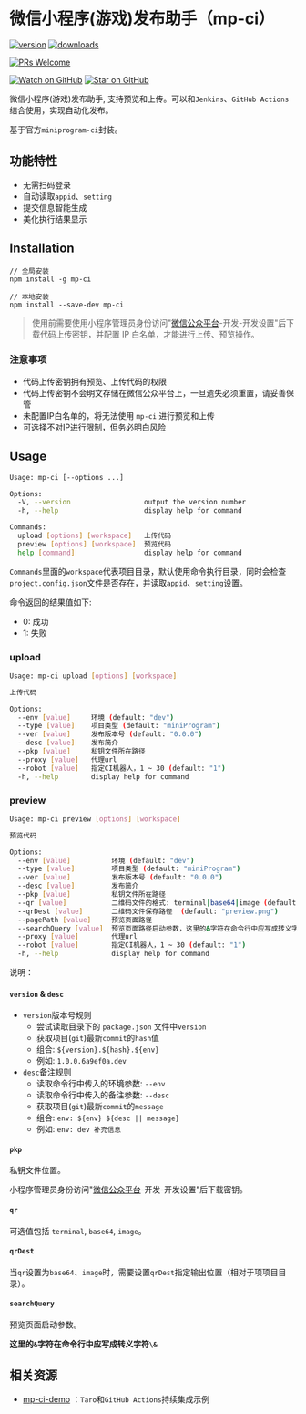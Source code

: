 # 微信小程序(游戏)发布助手（mp-ci）

[![version][version-badge]][package]
[![downloads][downloads-badge]][npm-stat]

[![PRs Welcome][prs-badge]][prs]

[![Watch on GitHub][github-watch-badge]][github-watch]
[![Star on GitHub][github-star-badge]][github-star]

微信小程序(游戏)发布助手, 支持预览和上传。可以和`Jenkins`、`GitHub Actions`结合使用，实现自动化发布。

基于官方`miniprogram-ci`封装。

## 功能特性

- 无需扫码登录
- 自动读取`appid`、`setting`
- 提交信息智能生成
- 美化执行结果显示

## Installation

```shell
// 全局安装
npm install -g mp-ci

// 本地安装
npm install --save-dev mp-ci
```

> 使用前需要使用小程序管理员身份访问"[微信公众平台](https://mp.weixin.qq.com/)-开发-开发设置"后下载代码上传密钥，并配置 IP 白名单，才能进行上传、预览操作。

### 注意事项

- 代码上传密钥拥有预览、上传代码的权限
- 代码上传密钥不会明文存储在微信公众平台上，一旦遗失必须重置，请妥善保管
- 未配置IP白名单的，将无法使用 `mp-ci` 进行预览和上传
- 可选择不对IP进行限制，但务必明白风险

## Usage

```sh
Usage: mp-ci [--options ...]

Options:
  -V, --version                  output the version number
  -h, --help                     display help for command

Commands:
  upload [options] [workspace]   上传代码
  preview [options] [workspace]  预览代码
  help [command]                 display help for command
```


`Commands`里面的`workspace`代表项目目录，默认使用命令执行目录，同时会检查`project.config.json`文件是否存在，并读取`appid`、`setting`设置。

命令返回的结果值如下:

- 0: 成功
- 1: 失败

### upload

```sh
Usage: mp-ci upload [options] [workspace]

上传代码

Options:
  --env [value]     环境 (default: "dev")
  --type [value]    项目类型 (default: "miniProgram")
  --ver [value]     发布版本号 (default: "0.0.0")
  --desc [value]    发布简介
  --pkp [value]     私钥文件所在路径
  --proxy [value]   代理url
  --robot [value]   指定CI机器人，1 ~ 30 (default: "1")
  -h, --help        display help for command
```

### preview

```sh
Usage: mp-ci preview [options] [workspace]

预览代码

Options:
  --env [value]          环境 (default: "dev")
  --type [value]         项目类型 (default: "miniProgram")
  --ver [value]          发布版本号 (default: "0.0.0")
  --desc [value]         发布简介
  --pkp [value]          私钥文件所在路径
  --qr [value]           二维码文件的格式: terminal|base64|image (default: "image")
  --qrDest [value]       二维码文件保存路径  (default: "preview.png")
  --pagePath [value]     预览页面路径
  --searchQuery [value]  预览页面路径启动参数，这里的&字符在命令行中应写成转义字符\&
  --proxy [value]        代理url
  --robot [value]        指定CI机器人，1 ~ 30 (default: "1")
  -h, --help             display help for command
```

说明：

#### `version` & `desc`

* `version`版本号规则
  * 尝试读取目录下的 `package.json` 文件中`version`
  * 获取项目(`git`)最新`commit`的`hash`值
  * 组合: `${version}.${hash}.${env}`
  * 例如: `1.0.0.6a9ef0a.dev`
* `desc`备注规则
  * 读取命令行中传入的环境参数: `--env`
  * 读取命令行中传入的备注参数: `--desc`
  * 获取项目(`git`)最新`commit`的`message`
  * 组合: `env: ${env} ${desc || message}`
  * 例如: `env: dev 补充信息`

#### `pkp`

私钥文件位置。

小程序管理员身份访问"[微信公众平台](https://mp.weixin.qq.com/)-开发-开发设置"后下载密钥。

#### `qr`

可选值包括 `terminal`, `base64`, `image`。

#### `qrDest`

当`qr`设置为`base64`、`image`时，需要设置`qrDest`指定输出位置（相对于项项目目录）。

#### `searchQuery`

预览页面启动参数。

**这里的`&`字符在命令行中应写成转义字符`\&`**

## 相关资源

- [mp-ci-demo](https://github.com/ineo6/mp-ci-demo) ：`Taro`和`GitHub Actions`持续集成示例

[version-badge]: https://img.shields.io/npm/v/mp-ci.svg?style=flat-square
[package]: https://www.npmjs.com/package/mp-ci
[downloads-badge]: https://img.shields.io/npm/dm/mp-ci.svg?style=flat-square
[npm-stat]: http://npm-stat.com/charts.html?package=mp-ci&from=2018-10-31
[license-badge]: https://img.shields.io/npm/l/mp-ci.svg?style=flat-square
[license]: https://github.com/ineo6/mp-ci/blob/master/LICENSE
[prs-badge]: https://img.shields.io/badge/PRs-welcome-brightgreen.svg?style=flat-square
[prs]: http://makeapullrequest.com
[coc-badge]: htts://img.shields.io/badge/code%20of-conduct-ff69b4.svg?style=flat-square
[github-watch-badge]: https://img.shields.io/github/watchers/ineo6/mp-ci.svg?style=social
[github-watch]: https://github.com/ineo6/mp-ci/watchers
[github-star-badge]: https://img.shields.io/github/stars/ineo6/mp-ci.svg?style=social
[github-star]: https://github.com/ineo6/mp-ci/stargazers

